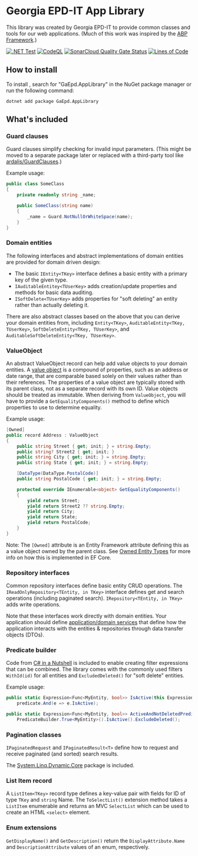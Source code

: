 # Georgia EPD-IT App Library

This library was created by Georgia EPD-IT to provide common classes and tools for our web applications. (Much of this work was inspired by the [ABP Framework](https://abp.io/).)

[![.NET Test](https://github.com/gaepdit/app-library/actions/workflows/dotnet.yml/badge.svg)](https://github.com/gaepdit/app-library/actions/workflows/dotnet.yml)
[![CodeQL](https://github.com/gaepdit/app-library/actions/workflows/codeql-analysis.yml/badge.svg)](https://github.com/gaepdit/app-library/actions/workflows/codeql-analysis.yml)
[![SonarCloud Quality Gate Status](https://sonarcloud.io/api/project_badges/measure?project=gaepdit_app-library&metric=alert_status)](https://sonarcloud.io/summary/new_code?id=gaepdit_app-library)
[![Lines of Code](https://sonarcloud.io/api/project_badges/measure?project=gaepdit_app-library&metric=ncloc)](https://sonarcloud.io/summary/new_code?id=gaepdit_app-library)

## How to install

To install , search for "GaEpd.AppLibrary" in the NuGet package manager or run the following command:

`dotnet add package GaEpd.AppLibrary`

## What's included

### Guard clauses

Guard clauses simplify checking for invalid input parameters. (This might be moved to a separate package later or replaced with a third-party tool like [ardalis/GuardClauses](https://github.com/ardalis/GuardClauses).)

Example usage:

```csharp
public class SomeClass
{
    private readonly string _name;

    public SomeClass(string name)
    {
        _name = Guard.NotNullOrWhiteSpace(name);
    }
}
```

### Domain entities

The following interfaces and abstract implementations of domain entities are provided for domain driven design:

* The basic `IEntity<TKey>` interface defines a basic entity with a primary key of the given type.
* `IAuditableEntitey<TUserKey>` adds creation/update properties and methods for basic data auditing.
* `ISoftDelete<TUserKey>` adds properties for "soft deleting" an entity rather than actually deleting it.

There are also abstract classes based on the above that you can derive your domain entities from, including `Entity<TKey>`, `AuditableEntity<TKey, TUserKey>`, `SoftDeleteEntity<TKey, TUserKey>`, and `AuditableSoftDeleteEntity<TKey, TUserKey>`.

### ValueObject

An abstract ValueObject record can help add value objects to your domain entities. A [value object](https://www.martinfowler.com/bliki/ValueObject.html) is a compound of properties, such as an address or date range, that are comparable based solely on their values rather than their references. The properties of a value object are typically stored with its parent class, not as a separate record with its own ID. Value objects should be treated as immutable. When deriving from `ValueObject`, you will have to provide a `GetEqualityComponents()` method to define which properties to use to determine equality.

Example usage:

```csharp
[Owned]
public record Address : ValueObject
{
    public string Street { get; init; } = string.Empty;
    public string? Street2 { get; init; }
    public string City { get; init; } = string.Empty;
    public string State { get; init; } = string.Empty;

    [DataType(DataType.PostalCode)]
    public string PostalCode { get; init; } = string.Empty;

    protected override IEnumerable<object> GetEqualityComponents()
    {
        yield return Street;
        yield return Street2 ?? string.Empty;
        yield return City;
        yield return State;
        yield return PostalCode;
    }
}
```

Note: The `[Owned]` attribute is an Entity Framework attribute defining this as a value object owned by the parent class. See [Owned Entity Types](https://learn.microsoft.com/en-us/ef/core/modeling/owned-entities) for more info on how this is implemented in EF Core.

### Repository interfaces

Common repository interfaces define basic entity CRUD operations. The `IReadOnlyRepository<TEntity, in TKey>` interface defines get and search operations (including paginated search). `IRepository<TEntity, in TKey>` adds write operations.

Note that these interfaces work directly with domain entities. Your application should define [application/domain services](https://docs.abp.io/en/abp/latest/Domain-Services#application-services-vs-domain-services) that define how the application interacts with the entities & repositories through data transfer objects (DTOs).  

### Predicate builder

Code from [C# in a Nutshell](https://www.albahari.com/nutshell/predicatebuilder.aspx) is included to enable creating filter expressions that can be combined. The library comes with the commonly used filters `WithId(id)` for all entities and `ExcludedDeleted()` for "soft delete" entities.

Example usage:

```csharp
public static Expression<Func<MyEntity, bool>> IsActive(this Expression<Func<MyEntity, bool>> predicate) =>
    predicate.And(e => e.IsActive);

public static Expression<Func<MyEntity, bool>> ActiveAndNotDeletedPredicate() =>
    PredicateBuilder.True<MyEntity>().IsActive().ExcludeDeleted();
```

### Pagination classes

`IPaginatedRequest` and `IPaginatedResult<T>` define how to request and receive paginated (and sorted) search results.

The [System.Linq.Dynamic.Core](https://github.com/zzzprojects/System.Linq.Dynamic.Core) package is included. 

### List Item record

A `ListItem<TKey>` record type defines a key-value pair with fields for ID of type `TKey` and `string` Name. The `ToSelectList()` extension method takes a `ListItem` enumerable and returns an MVC `SelectList` which can be used to create an HTML `<select>` element.

### Enum extensions

`GetDisplayName()` and `GetDescription()` return the `DisplayAttribute.Name` and `DescriptionAttribute` values of an enum, respectively.
